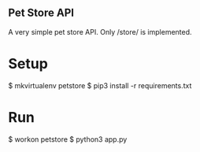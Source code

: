 Pet Store API
-------------

A very simple pet store API. Only /store/ is implemented.

Setup
=====

$ mkvirtualenv petstore
$ pip3 install -r requirements.txt

Run
===

$ workon petstore
$ python3 app.py




